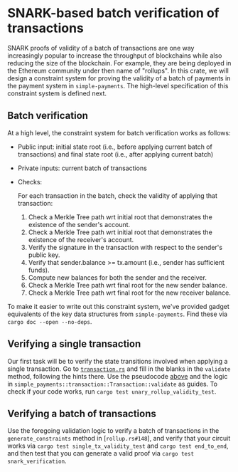 # SNARK-based batch verification of transactions

SNARK proofs of validity of a batch of transactions are one way increasingly popular to increase the throughput of blockchains while also reducing the size of the blockchain. For example, they are being deployed in the Ethereum community under then name of "rollups". In this crate, we will design a constraint system for proving the validity of a batch of payments in the payment system in `simple-payments`. The high-level specification of this constraint system is defined next.

## Batch verification

At a high level, the constraint system for batch verification works as follows:

* Public input: initial state root (i.e., before applying current batch of transactions) and final state root (i.e., after applying current batch)
* Private inputs: current batch of transactions
* Checks:

  For each transaction in the batch, check the validity of applying that transaction:
  1) Check a Merkle Tree path wrt initial root that demonstrates the existence of the sender's account.
  2) Check a Merkle Tree path wrt initial root that demonstrates the existence of the receiver's account.
  3) Verify the signature in the transaction with respect to the sender's public key.
  4) Verify that sender.balance >= tx.amount (i.e., sender has sufficient funds).
  5) Compute new balances for both the sender and the receiver.
  6) Check a Merkle Tree path wrt final root for the new sender balance.
  7) Check a Merkle Tree path wrt final root for the new receiver balance.

To make it easier to write out this constraint system, we've provided gadget equivalents of the key data structures from `simple-payments`. Find these via `cargo doc --open --no-deps`.

## Verifying a single transaction

Our first task will be to verify the state transitions involved when applying a single transaction. Go to [`transaction.rs`](./src/transaction.rs) and fill in the blanks in the `validate` method, following the hints there. Use the pseudocode [above](#batch-verification) and the logic in `simple_payments::transaction::Transaction::validate` as guides. To check if your code works, run `cargo test unary_rollup_validity_test`.


## Verifying a batch of transactions

Use the foregoing validation logic to verify a batch of transactions in the `generate_constraints` method in [`rollup.rs#148`], and verify that your circuit works via `cargo test single_tx_validity_test` and `cargo test end_to_end`, and then test that you can generate a valid proof via `cargo test snark_verification`.
